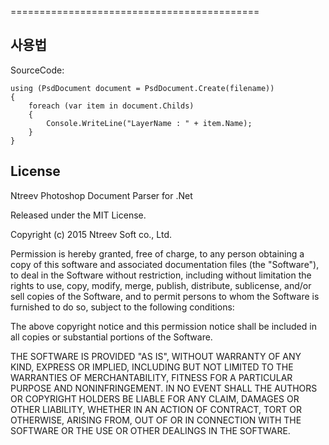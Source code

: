 ﻿===========================================사용법
-------

SourceCode:

    using (PsdDocument document = PsdDocument.Create(filename))	{		foreach (var item in document.Childs)		{			Console.WriteLine("LayerName : " + item.Name);		}	}
License-------Ntreev Photoshop Document Parser for .NetReleased under the MIT License.Copyright (c) 2015 Ntreev Soft co., Ltd.Permission is hereby granted, free of charge, to any person obtaining a copy of this software and associated documentation files (the "Software"), to deal in the Software without restriction, including without limitation the rights to use, copy, modify, merge, publish, distribute, sublicense, and/or sell copies of the Software, and to permit persons to whom the Software is furnished to do so, subject to the following conditions:The above copyright notice and this permission notice shall be included in all copies or substantial portions of the Software.THE SOFTWARE IS PROVIDED "AS IS", WITHOUT WARRANTY OF ANY KIND, EXPRESS OR IMPLIED, INCLUDING BUT NOT LIMITED TO THE WARRANTIES OF MERCHANTABILITY, FITNESS FOR A PARTICULAR PURPOSE AND NONINFRINGEMENT. IN NO EVENT SHALL THE AUTHORS OR COPYRIGHT HOLDERS BE LIABLE FOR ANY CLAIM, DAMAGES OR OTHER LIABILITY, WHETHER IN AN ACTION OF CONTRACT, TORT OR OTHERWISE, ARISING FROM, OUT OF OR IN CONNECTION WITH THE SOFTWARE OR THE USE OR OTHER DEALINGS IN THE SOFTWARE.